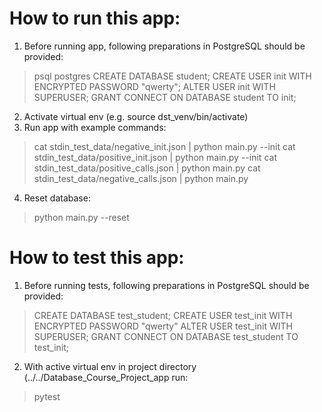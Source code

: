 # How to run this app:
1. Before running app, following preparations in PostgreSQL should be provided:
> psql postgres
> CREATE DATABASE student;
> CREATE USER init WITH ENCRYPTED PASSWORD "qwerty";
> ALTER USER init WITH SUPERUSER;
> GRANT CONNECT ON DATABASE student TO init;
2. Activate virtual env (e.g. source dst_venv/bin/activate)
3. Run app with example commands:
> cat stdin_test_data/negative_init.json | python main.py --init
> cat stdin_test_data/positive_init.json | python main.py --init
> cat stdin_test_data/positive_calls.json | python main.py
> cat stdin_test_data/negative_calls.json | python main.py
4. Reset database:
> python main.py --reset


# How to test this app:
1. Before running tests, following preparations in PostgreSQL should be provided:
> CREATE DATABASE test_student;
> CREATE USER test_init WITH ENCRYPTED PASSWORD "qwerty"
> ALTER USER test_init WITH SUPERUSER;
> GRANT CONNECT ON DATABASE test_student TO test_init;
2. With active virtual env in project directory (../../Database_Course_Project_app run:
> pytest
